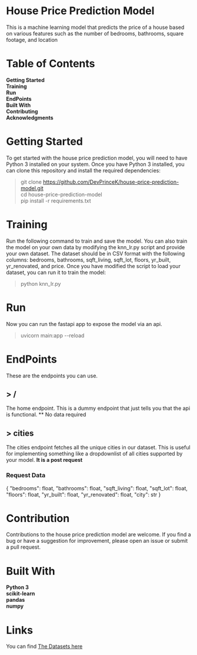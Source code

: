 # House Price Prediction Model
This is a machine learning model that predicts the price of a house based on various features such as the number of bedrooms, bathrooms, square footage, and location

# Table of Contents
**Getting Started** <br>
**Training** <br>
**Run** <br>
**EndPoints** <br>
**Built With** <br>
**Contributing** <br>
**Acknowledgments**

# Getting Started
To get started with the house price prediction model, you will need to have Python 3 installed on your system. Once you have Python 3 installed, you can clone this repository and install the required dependencies:
>git clone https://github.com/DevPrinceK/house-price-prediction-model.git <br>
>cd house-price-prediction-model <br>
>pip install -r requirements.txt 


# Training
Run the following command to train and save the model. 
You can also train the model on your own data by modifying the knn_lr.py script and provide your own dataset. The dataset should be in CSV format with the following columns: bedrooms, bathrooms, sqft_living, sqft_lot, floors, yr_built, yr_renovated, and price. Once you have modified the script to load your dataset, you can run it to train the model:
>python knn_lr.py

# Run 
Now you can run the fastapi app to expose the model via an api.
> uvicorn main:app --reload

# EndPoints
These are the endpoints you can use.
## > /
The home endpoint. This is a dummy endpoint that just tells you that the api is functional.
** No data required
## > cities
The cities endpoint fetches all the unique cities in our dataset. This is useful for implementing something like a dropdownlist of all cities supported by your model.
**It is a post request**
### Request Data
{
    "bedrooms": float,
    "bathrooms": float,
    "sqft_living": float,
    "sqft_lot": float,
    "floors": float,
    "yr_built": float,
    "yr_renovated": float,
    "city": str
}

# Contribution
Contributions to the house price prediction model are welcome. If you find a bug or have a suggestion for improvement, please open an issue or submit a pull request.



# Built With
**Python 3** <br>
**scikit-learn** <br>
**pandas** <br>
**numpy** <br>

# Links
You can find [The Datasets here](https://www.kaggle.com/datasets/shree1992/housedata/versions/2?resource=download) <br>



